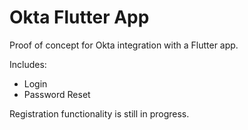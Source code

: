 # Okta Flutter App

Proof of concept for Okta integration with a Flutter app.

Includes:

* Login
* Password Reset

Registration functionality is still in progress.